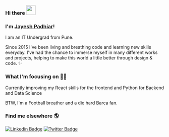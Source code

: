 ### Hi there <img src="https://media.giphy.com/media/hvRJCLFzcasrR4ia7z/giphy.gif" width="30px"> 

### I'm [Jayesh Padhiar](https://jayeshpadhiar.github.io)!

I am an IT Undergrad from Pune.

Since 2015 I've been living and breathing code and learning new skills everyday. I've had the chance to immerse myself in many different works and projects, helping to make this world a little better through design & code. ✨

### What I'm focusing on 👨‍💻

Currently improving my React skills for the frontend and Python for Backend and Data Science<br/>

BTW, I'm a Football breather and a die hard Barca fan.

### Find me elsewhere 🌎

[![Linkedin Badge](https://img.shields.io/badge/-LinkedIn-blue?style=flat-square&logo=Linkedin&logoColor=white&link=https://www.linkedin.com/in/jayeshpadhiar/)](https://www.linkedin.com/in/jayeshpadhiar/)  [![Twitter Badge](https://img.shields.io/badge/-Twitter-1ca0f1?style=flat-square&labelColor=1ca0f1&logo=twitter&logoColor=white&link=https://twitter.com/JayeshPadhiar)](https://twitter.com/JayeshPadhiar)
